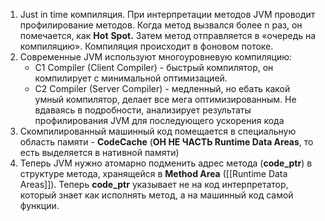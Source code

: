 1. Just in time компиляция. При интерпретации методов JVM проводит профилирование методов. Когда метод вызвался более n раз, он помечается, как **Hot** **Spot.** Затем метод отправляется в «очередь на компиляцию». Компиляция происходит в фоновом потоке.
2. Современные JVM используют многоуровневую компиляцию:
	 - C1 Compiler (Client Compiler) - быстрый компилятор, он компилирует с минимальной оптимизацией. 
	 - C2 Compiler (Server Compiler) - медленный, но ебать какой умный компилятор, делает все мега оптимизированным. Не вдаваясь в подробности, анализирует результаты профилирования JVM для последующего ускорения кода
3. Скомпилированный машинный код помещается в специальную область памяти - **CodeCache** (**ОН НЕ ЧАСТЬ Runtime Data Areas**, то есть выделяется в нативной памяти)
4. Теперь JVM нужно атомарно подменить адрес метода (**code_ptr**) в структуре метода, хранящейся в **Method Area** ([[Runtime Data Areas]]). Теперь **code_ptr** указывает не на код интерпретатор, который знает как исполнять метод, а на машинный код самой функции.